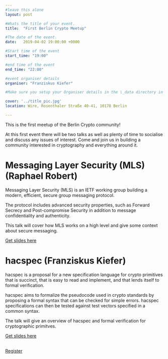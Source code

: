 ```yaml
---
#leave this alone
layout: post

#Whats the title of your event.
title:  "First Berlin Crypto Meetup"

#The date of the event. 
date:   2019-04-02 19:00:00 +0000

#Start time of the event
start_time: "19:00"

#end time of the event
end_time: "22:00"

#event organiser details
organiser: "Franziskus Kiefer"

#Make sure you setup your Organiser details in the \_data directory in the organisers.yml file

cover: '../title_pic.jpg'
location: Wire, Rosenthaler Straße 40-41, 10178 Berlin 

---
```


This is the first meetup of the Berlin Crypto community!

At this first event there will be two talks as well as plenty of time to socialise and discuss any issues of interest.
Come and join us in building a community interested in cryptography and everything around it.

# Messaging Layer Security (MLS) (Raphael Robert)
Messaging Layer Security (MLS) is an IETF working group building a modern, efficient, secure group messaging protocol.

The protocol includes advanced security properties, such as Forward Secrecy and Post-compromise Security in addition to message confidentiality and authenticity.

This talk will cover how MLS works on a high level and give some context about secure messaging.

[Get slides here](https://docs.google.com/presentation/d/1i4Ae2gMPm6HdAHtbF9qs0rGVThtx9_mBLBBZ_zcWa7Q/edit#slide=id.p)

# hacspec (Franziskus Kiefer)
hacspec is a proposal for a new specification language for crypto primitives that is succinct, that is easy to read and implement, and that lends itself to formal verification.

hacspec aims to formalize the pseudocode used in crypto standards by proposing a formal syntax that can be checked for simple errors. hacspec specifications can then be tested against test vectors specified in a common syntax.

The talk will give an overview of hacspec and formal verification for cryptographic primitves.

[Get slides here](https://docs.google.com/presentation/d/1wC7rlHAuui3J1BP1opuo4NUc5IbFNfYOTuKVDVRE_xM/edit?usp=sharing)

<br/>
<a href='https://www.eventbrite.co.uk/e/first-berlin-crypto-meetup-tickets-57414399013' class="button button-primary">Register</a>
